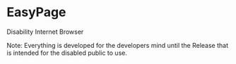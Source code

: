 # EasyPage
Disability Internet Browser

Note: Everything is developed for the developers mind until the Release that is intended for the disabled public to use. 
